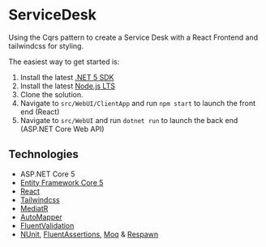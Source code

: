 # ServiceDesk
Using the Cqrs pattern to create a Service Desk with a React Frontend and tailwindcss for styling.                                                       

The easiest way to get started is:

1. Install the latest [.NET 5 SDK](https://dotnet.microsoft.com/download/dotnet/5.0)
2. Install the latest [Node.js LTS](https://nodejs.org/en/)
3. Clone the solution.
4. Navigate to `src/WebUI/ClientApp` and run `npm start` to launch the front end (React)
5. Navigate to `src/WebUI` and run `dotnet run` to launch the back end (ASP.NET Core Web API)

## Technologies

* ASP.NET Core 5
* [Entity Framework Core 5](https://docs.microsoft.com/en-us/ef/core/)
* [React](https://reactjs.org/)
* [Tailwindcss](https://tailwindcss.com/)  
* [MediatR](https://github.com/jbogard/MediatR)
* [AutoMapper](https://automapper.org/)
* [FluentValidation](https://fluentvalidation.net/)
* [NUnit](https://nunit.org/), [FluentAssertions](https://fluentassertions.com/), [Moq](https://github.com/moq) & [Respawn](https://github.com/jbogard/Respawn)
